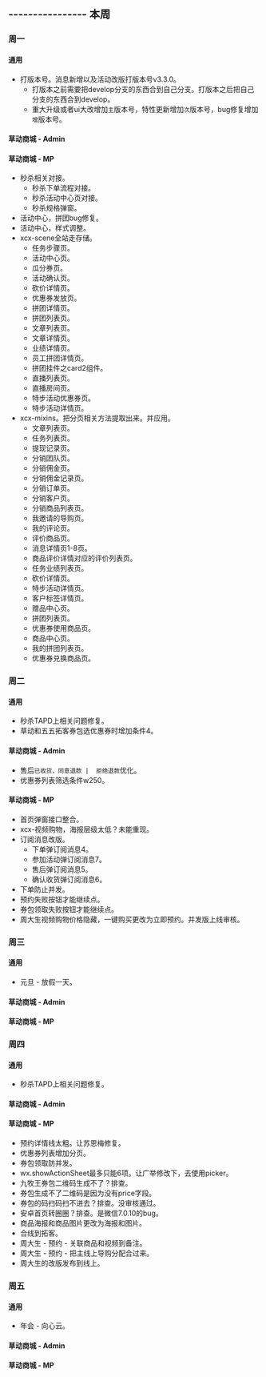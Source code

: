 ## ---------------- 本周

### 周一
#### 通用
* 打版本号。消息新增以及活动改版打版本号v3.3.0。
  - 打版本之前需要把develop分支的东西合到自己分支。打版本之后把自己分支的东西合到develop。
  - 重大升级或者ui大改增加`主`版本号，特性更新增加`次`版本号，bug修复增加`增`版本号。
#### 草动商城 - Admin
#### 草动商城 - MP
* 秒杀相关对接。
  - 秒杀下单流程对接。
  - 秒杀活动中心页对接。
  - 秒杀规格弹窗。
* 活动中心，拼团bug修复。
* 活动中心，样式调整。
* xcx-scene全站走存储。
  - 任务步骤页。
  - 活动中心页。
  - 瓜分券页。
  - 活动确认页。
  - 砍价详情页。
  - 优惠券发放页。
  - 拼团详情页。
  - 拼团列表页。
  - 文章列表页。
  - 文章详情页。
  - 业绩详情页。
  - 员工拼团详情页。
  - 拼团挂件之card2组件。
  - 直播列表页。
  - 直播房间页。
  - 特步活动优惠券页。
  - 特步活动详情页。
* xcx-mixins。把分页相关方法提取出来。并应用。
  - 文章列表页。
  - 任务列表页。
  - 提现记录页。
  - 分销团队页。
  - 分销佣金页。
  - 分销佣金记录页。
  - 分销订单页。
  - 分销客户页。
  - 分销商品列表页。
  - 我邀请的导购页。
  - 我的评论页。
  - 评价商品页。
  - 消息详情页1-8页。
  - 商品评价详情对应的评价列表页。
  - 任务业绩列表页。
  - 砍价详情页。
  - 特步活动详情页。
  - 客户标签详情页。
  - 赠品中心页。
  - 拼团列表页。
  - 优惠券使用商品页。
  - 商品中心页。
  - 我的拼团列表页。
  - 优惠券兑换商品页。

### 周二
#### 通用
* 秒杀TAPD上相关问题修复。
* 草动和五五拓客券包选优惠券时增加条件4。
#### 草动商城 - Admin
* 售后`已收货，同意退款 |  拒绝退款`优化。
* 优惠券列表筛选条件w250。
#### 草动商城 - MP
* 首页弹窗接口整合。
* xcx-视频购物，海报层级太低？未能重现。
* 订阅消息改版。
  - 下单弹订阅消息4。
  - 参加活动弹订阅消息7。
  - 售后弹订阅消息5。
  - 确认收货弹订阅消息6。
* 下单防止并发。
* 预约失败按钮才能继续点。
* 券包领取失败按钮才能继续点。
* 周大生视频购物价格隐藏，一键购买更改为立即预约。并发版上线审核。

### 周三
#### 通用
* 元旦 - 放假一天。
#### 草动商城 - Admin
#### 草动商城 - MP

### 周四
#### 通用
* 秒杀TAPD上相关问题修复。
#### 草动商城 - Admin
#### 草动商城 - MP
* 预约详情线太粗。让苏恩梅修复。
* 优惠券列表增加分页。
* 券包领取防并发。
* wx.showActionSheet最多只能6项。让广举修改下，去使用picker。
* 九牧王券包二维码生成不了？排查。
* 券包生成不了二维码是因为没有price字段。
* 券包的码扫码扫不进去？排查。没审核通过。
* 安卓首页转圈圈？排查。是微信7.0.10的bug。
* 商品海报和商品图片更改为海报和图片。
* 合线到拓客。
* 周大生 - 预约 - 关联商品和视频到备注。
* 周大生 - 预约 - 把主线上导购分配合过来。
* 周大生的改版发布到线上。

### 周五
#### 通用
* 年会 - 向心云。
#### 草动商城 - Admin
#### 草动商城 - MP

